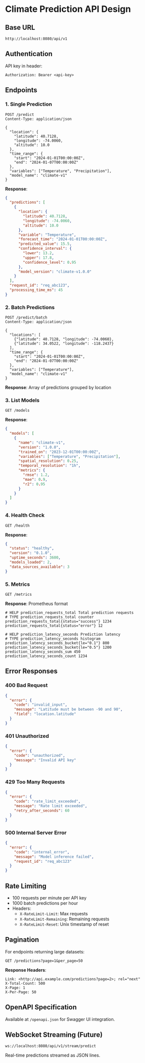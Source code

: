 # Climate Prediction API Design

## Base URL
```
http://localhost:8080/api/v1
```

## Authentication
API key in header:
```
Authorization: Bearer <api-key>
```

## Endpoints

### 1. Single Prediction
```http
POST /predict
Content-Type: application/json

{
  "location": {
    "latitude": 40.7128,
    "longitude": -74.0060,
    "altitude": 10.0
  },
  "time_range": {
    "start": "2024-01-01T00:00:00Z",
    "end": "2024-01-07T00:00:00Z"
  },
  "variables": ["Temperature", "Precipitation"],
  "model_name": "climate-v1"
}
```

**Response**:
```json
{
  "predictions": [
    {
      "location": {
        "latitude": 40.7128,
        "longitude": -74.0060,
        "altitude": 10.0
      },
      "variable": "Temperature",
      "forecast_time": "2024-01-01T00:00:00Z",
      "predicted_value": 15.5,
      "confidence_interval": {
        "lower": 13.2,
        "upper": 17.8,
        "confidence_level": 0.95
      },
      "model_version": "climate-v1.0.0"
    }
  ],
  "request_id": "req_abc123",
  "processing_time_ms": 45
}
```

### 2. Batch Predictions
```http
POST /predict/batch
Content-Type: application/json

{
  "locations": [
    {"latitude": 40.7128, "longitude": -74.0060},
    {"latitude": 34.0522, "longitude": -118.2437}
  ],
  "time_range": {
    "start": "2024-01-01T00:00:00Z",
    "end": "2024-01-07T00:00:00Z"
  },
  "variables": ["Temperature"],
  "model_name": "climate-v1"
}
```

**Response**: Array of predictions grouped by location

### 3. List Models
```http
GET /models
```

**Response**:
```json
{
  "models": [
    {
      "name": "climate-v1",
      "version": "1.0.0",
      "trained_on": "2023-12-01T00:00:00Z",
      "variables": ["Temperature", "Precipitation"],
      "spatial_resolution": 0.25,
      "temporal_resolution": "1h",
      "metrics": {
        "rmse": 1.2,
        "mae": 0.9,
        "r2": 0.95
      }
    }
  ]
}
```

### 4. Health Check
```http
GET /health
```

**Response**:
```json
{
  "status": "healthy",
  "version": "0.1.0",
  "uptime_seconds": 3600,
  "models_loaded": 2,
  "data_sources_available": 3
}
```

### 5. Metrics
```http
GET /metrics
```

**Response**: Prometheus format
```
# HELP prediction_requests_total Total prediction requests
# TYPE prediction_requests_total counter
prediction_requests_total{status="success"} 1234
prediction_requests_total{status="error"} 12

# HELP prediction_latency_seconds Prediction latency
# TYPE prediction_latency_seconds histogram
prediction_latency_seconds_bucket{le="0.1"} 800
prediction_latency_seconds_bucket{le="0.5"} 1200
prediction_latency_seconds_sum 450
prediction_latency_seconds_count 1234
```

## Error Responses

### 400 Bad Request
```json
{
  "error": {
    "code": "invalid_input",
    "message": "Latitude must be between -90 and 90",
    "field": "location.latitude"
  }
}
```

### 401 Unauthorized
```json
{
  "error": {
    "code": "unauthorized",
    "message": "Invalid API key"
  }
}
```

### 429 Too Many Requests
```json
{
  "error": {
    "code": "rate_limit_exceeded",
    "message": "Rate limit exceeded",
    "retry_after_seconds": 60
  }
}
```

### 500 Internal Server Error
```json
{
  "error": {
    "code": "internal_error",
    "message": "Model inference failed",
    "request_id": "req_abc123"
  }
}
```

## Rate Limiting
- 100 requests per minute per API key
- 1000 batch predictions per hour
- Headers:
  - `X-RateLimit-Limit`: Max requests
  - `X-RateLimit-Remaining`: Remaining requests
  - `X-RateLimit-Reset`: Unix timestamp of reset

## Pagination
For endpoints returning large datasets:
```http
GET /predictions?page=1&per_page=50
```

**Response Headers**:
```
Link: <http://api.example.com/predictions?page=2>; rel="next"
X-Total-Count: 500
X-Page: 1
X-Per-Page: 50
```

## OpenAPI Specification
Available at `/openapi.json` for Swagger UI integration.

## WebSocket Streaming (Future)
```
ws://localhost:8080/api/v1/stream/predict
```

Real-time predictions streamed as JSON lines.
